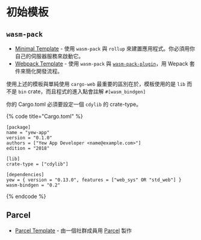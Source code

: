 # 初始模板

## `wasm-pack`

* [Minimal Template](https://github.com/yewstack/yew-wasm-pack-minimal) - 使用 `wasm-pack` 與 `rollup` 來建置應用程式。你必須用你自己的伺服器服務來啟動它。 
* [Webpack Template](https://github.com/yewstack/yew-wasm-pack-template) - 使用 `wasm-pack` 與 [`wasm-pack-plugin`](https://github.com/wasm-tool/wasm-pack-plugin)，用 Wepack 套件來簡化開發流程。 

使用上述的模板與單純使用 `cargo-web` 最重要的區別在於，模板使用的是 `lib` 而不是 `bin` crate，而且程式的進入點會註解 `#[wasm_bindgen]`

你的 Cargo.toml 必須要設定一個 `cdylib` 的 crate-type。

{% code title="Cargo.toml" %}
```text
[package]
name = "yew-app"
version = "0.1.0"
authors = ["Yew App Developer <name@example.com>"]
edition = "2018"

[lib]
crate-type = ["cdylib"]

[dependencies]
yew = { version = "0.13.0", features = ["web_sys" OR "std_web"] }
wasm-bindgen = "0.2"
```
{% endcode %}

## Parcel

* [Parcel Template](https://github.com/spielrs/yew-parcel-template) - 由一個社群成員用 [Parcel](https://parceljs.org/) 製作

